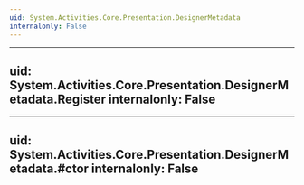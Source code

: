 ```yaml
---
uid: System.Activities.Core.Presentation.DesignerMetadata
internalonly: False
---
```


---
uid: System.Activities.Core.Presentation.DesignerMetadata.Register
internalonly: False
---

---
uid: System.Activities.Core.Presentation.DesignerMetadata.#ctor
internalonly: False
---
